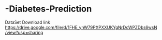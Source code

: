 # -Diabetes-Prediction

DataSet Download link
https://drive.google.com/file/d/1FHE_ynW79PXPXXUKYgNrDcWPZDbs6wsN/view?usp=sharing
